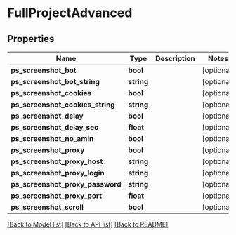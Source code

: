 # FullProjectAdvanced

## Properties
Name | Type | Description | Notes
------------ | ------------- | ------------- | -------------
**ps_screenshot_bot** | **bool** |  | [optional] 
**ps_screenshot_bot_string** | **string** |  | [optional] 
**ps_screenshot_cookies** | **bool** |  | [optional] 
**ps_screenshot_cookies_string** | **string** |  | [optional] 
**ps_screenshot_delay** | **bool** |  | [optional] 
**ps_screenshot_delay_sec** | **float** |  | [optional] 
**ps_screenshot_no_amin** | **bool** |  | [optional] 
**ps_screenshot_proxy** | **bool** |  | [optional] 
**ps_screenshot_proxy_host** | **string** |  | [optional] 
**ps_screenshot_proxy_login** | **string** |  | [optional] 
**ps_screenshot_proxy_password** | **string** |  | [optional] 
**ps_screenshot_proxy_port** | **float** |  | [optional] 
**ps_screenshot_scroll** | **bool** |  | [optional] 

[[Back to Model list]](../../README.md#documentation-for-models) [[Back to API list]](../../README.md#documentation-for-api-endpoints) [[Back to README]](../../README.md)

